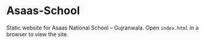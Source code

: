 # Asaas-School

Static website for Asaas National School – Gujranwala.
Open `index.html` in a browser to view the site.
